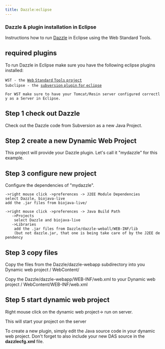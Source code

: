 ```yaml
---
title: Dazzle:eclipse
---
```


### Dazzle & plugin installation in Eclipse

Instructions how to run [Dazzle](Dazzle "wikilink") in Eclipse using the
Web Standard Tools.

required plugins
----------------

To run Dazzle in Eclipse make sure you have the following eclipse
plugins installed:

`WST - the `[`Web` `Standard` `Tools`
`project`](http://www.eclipse.org/webtools/wst/main.php)  
`Subclipse - the `[`subversion` `plugin` `for`
`eclipse`](http://subclipse.tigris.org/)

`For WST make sure to have your Tomcat/Resin server configured correctly as a Server in Eclipse.`

Step 1 check out Dazzle
-----------------------

Check out the Dazzle code from Subversion as a new Java Project.

Step 2 create a new Dynamic Web Project
---------------------------------------

This project will provide your Dazzle plugin. Let's call it "mydazzle"
for this example.

Step 3 configure new project
----------------------------

Configure the dependencies of "mydazzle".

`->right mouse click ->preferences -> J2EE Module Dependencies`  
`select Dazzle, biojava-live`  
`add the .jar files from biojava-live/`

`->right mouse click ->preferences -> Java Build Path `  
`   ->Projects`  
`    select Dazzle and biojava-live`  
`   ->Libraries`  
`    add the .jar files from Dazzle/dazzle-weball/WEB-INF/lib`  
`    (but not dazzle.jar, that one is being take care of by the J2EE dependency`

Step 3 copy files
-----------------

Copy the files from the Dazzle/dazzle-webapp subdirectory into you
Dynamic web project / WebContent/

Copy the Dazzle/dazzle-webapp/WEB-INF/web.xml to your Dynamic web
project / WebContent/WEB-INF/web.xml

Step 5 start dynamic web project
--------------------------------

Right mouse click on the dynamic web project-\> run on server.

This will start your project on the server

To create a new plugin, simply edit the Java source code in your dynamic
web project. Don't forget to also include your new DAS source in the
<b>dazzlecfg.xml</b> file.
